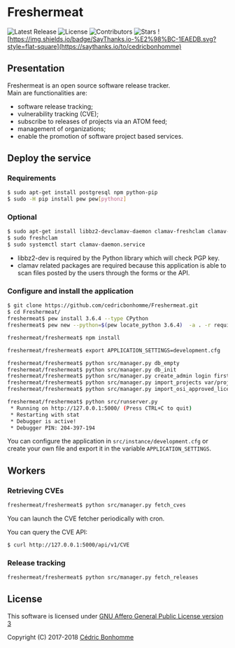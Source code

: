 # Freshermeat

![Latest Release](https://img.shields.io/github/release/cedricbonhomme/Freshermeat.svg?style=flat-square)
![License](https://img.shields.io/github/license/cedricbonhomme/Freshermeat.svg?style=flat-square)
![Contributors](https://img.shields.io/github/contributors/cedricbonhomme/Freshermeat.svg?style=flat-square)
![Stars](https://img.shields.io/github/stars/cedricbonhomme/Freshermeat.svg?style=flat-square)
![https://img.shields.io/badge/SayThanks.io-%E2%98%BC-1EAEDB.svg?style=flat-square](https://saythanks.io/to/cedricbonhomme)


## Presentation

Freshermeat is an open source software release tracker.  
Main are functionalities are:

- software release tracking;
- vulnerability tracking (CVE);
- subscribe to releases of projects via an ATOM feed;
- management of organizations;
- enable the promotion of software project based services.


## Deploy the service

### Requirements

```bash
$ sudo apt-get install postgresql npm python-pip
$ sudo -H pip install pew pew[pythonz]
```
### Optional

```bash
$ sudo apt-get install libbz2-devclamav-daemon clamav-freshclam clamav-unofficial-sigs
$ sudo freshclam
$ sudo systemctl start clamav-daemon.service
```

* libbz2-dev is required by the Python library which will check PGP key.
* clamav related packages are required because this application is able to scan
  files posted by the users through the forms or the API.

### Configure and install the application

```bash
$ git clone https://github.com/cedricbonhomme/Freshermeat.git
$ cd Freshermeat/
freshermeat$ pew install 3.6.4 --type CPython
freshermeat$ pew new --python=$(pew locate_python 3.6.4)  -a . -r requirements.txt freshermeat

freshermeat/freshermeat$ npm install

freshermeat/freshermeat$ export APPLICATION_SETTINGS=development.cfg

freshermeat/freshermeat$ python src/manager.py db_empty
freshermeat/freshermeat$ python src/manager.py db_init
freshermeat/freshermeat$ python src/manager.py create_admin login firstname.lastname@example.org your-password
freshermeat/freshermeat$ python src/manager.py import_projects var/projects.json
freshermeat/freshermeat$ python src/manager.py import_osi_approved_licenses

freshermeat/freshermeat$ python src/runserver.py
 * Running on http://127.0.0.1:5000/ (Press CTRL+C to quit)
 * Restarting with stat
 * Debugger is active!
 * Debugger PIN: 204-397-194
```

You can configure the application in ``src/instance/development.cfg`` or create
your own file and export it in the variable ``APPLICATION_SETTINGS``.


## Workers

### Retrieving CVEs

```bash
freshermeat/freshermeat$ python src/manager.py fetch_cves
```

You can launch the CVE fetcher periodically with cron.

You can query the CVE API:

```bash
$ curl http://127.0.0.1:5000/api/v1/CVE
```


### Release tracking

```bash
freshermeat/freshermeat$ python src/manager.py fetch_releases
```


## License

This software is licensed under
[GNU Affero General Public License version 3](https://www.gnu.org/licenses/agpl-3.0.html)

Copyright (C) 2017-2018 [Cédric Bonhomme](https://www.cedricbonhomme.org)
